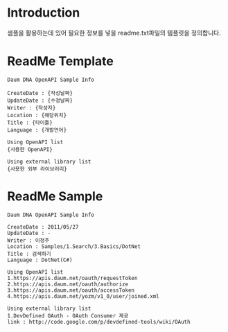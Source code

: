 # Introduction #

샘플을 활용하는데 있어 필요한 정보를 넣을 readme.txt파일의 템플릿을 정의합니다.

# ReadMe Template #
```
Daum DNA OpenAPI Sample Info

CreateDate : {작성날짜}
UpdateDate : {수정날짜}
Writer : {작성자}
Location : {해당위치}
Title : {타이틀}
Language : {개발언어}

Using OpenAPI list
{사용한 OpenAPI}

Using external library list
{사용한 외부 라이브러리}
```

# ReadMe Sample #
```
Daum DNA OpenAPI Sample Info

CreateDate : 2011/05/27
UpdateDate : -
Writer : 이정주
Location : Samples/1.Search/3.Basics/DotNet
Title : 검색하기
Language : DotNet(C#)

Using OpenAPI list
1.https://apis.daum.net/oauth/requestToken
2.https://apis.daum.net/oauth/authorize
3.https://apis.daum.net/oauth/accessToken
4.https://apis.daum.net/yozm/v1_0/user/joined.xml

Using external library list
1.DevDefined OAuth - OAuth Consumer 제공
link : http://code.google.com/p/devdefined-tools/wiki/OAuth
```